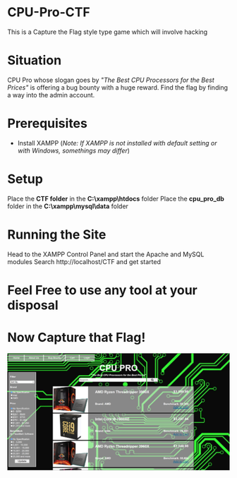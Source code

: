 # CPU-Pro-CTF
 This is a Capture the Flag style type game which will involve hacking

# Situation
CPU Pro whose slogan goes by *"The Best CPU Processors for the Best Prices"* is offering a bug bounty with a huge reward. Find the flag by finding a way into the admin account.

# Prerequisites
  * Install XAMPP (*Note: If XAMPP is not installed with default setting or with Windows, somethings may differ*)

# Setup
  Place the __CTF folder__ in the __C:\xampp\htdocs__ folder
  Place the __cpu_pro_db__ folder in the __C:\xampp\mysql\data__ folder
  
# Running the Site
  Head to the XAMPP Control Panel and start the Apache and MySQL modules
  Search http://localhost/CTF and get started
  
 # Feel Free to use any tool at your disposal
 # Now Capture that Flag!
  ![Screenshot](screenshot.PNG)
